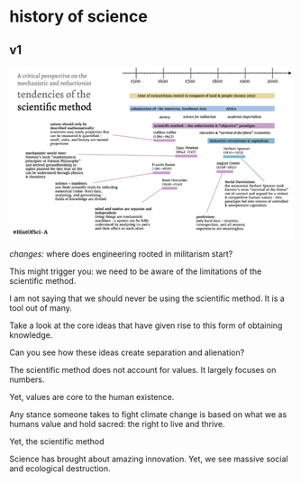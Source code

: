 # history of science

## v1
![](media/cleanshot_2024-07-12-at-12-13-08@2x.png)


*changes:* where does engineering rooted in militarism start?

This might trigger you: we need to be aware of the limitations of the scientific method. 

I am not saying that we should never be using the scientific method. It is a tool out of many.

Take a look at the core ideas that have given rise to this form of obtaining knowledge. 

Can you see how these ideas create separation and alienation?

The scientific method does not account for values. It largely focuses on numbers.

Yet, values are core to the human existence. 

Any stance someone takes to fight climate change is based on what we as humans value and hold sacred: the right to live and thrive. 

Yet, the scientific method 



Science has brought about amazing innovation. Yet, we see massive social and ecological destruction. 
